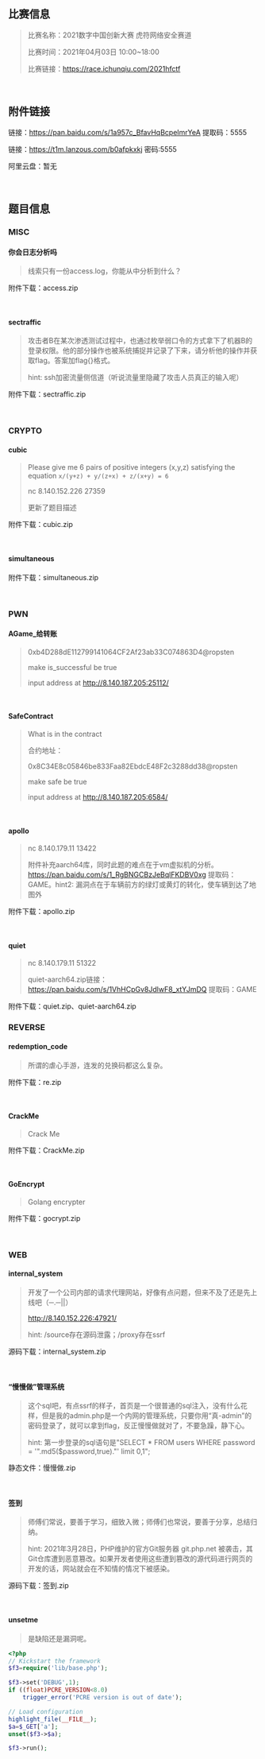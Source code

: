 ## 比赛信息

> 比赛名称：2021数字中国创新大赛 虎符网络安全赛道
>
> 比赛时间：2021年04月03日 10:00~18:00
>
> 比赛链接：https://race.ichunqiu.com/2021hfctf

<br/>

## 附件链接

链接：https://pan.baidu.com/s/1a957c_BfavHqBcpeImrYeA 提取码：5555

链接：https://t1m.lanzous.com/b0afpkxkj 密码:5555

阿里云盘：暂无

<br/>

## 题目信息

### MISC

#### 你会日志分析吗

> 线索只有一份access.log，你能从中分析到什么？

附件下载：access.zip

<br/>

#### sectraffic

> 攻击者B在某次渗透测试过程中，也通过枚举弱口令的方式拿下了机器B的登录权限。他的部分操作也被系统捕捉并记录了下来，请分析他的操作并获取flag。答案加flag{}格式。
>
> hint: ssh加密流量侧信道（听说流量里隐藏了攻击人员真正的输入呢）

附件下载：sectraffic.zip

<br/>

### CRYPTO

#### cubic

> Please give me 6 pairs of positive integers (x,y,z) satisfying the equation `x/(y+z) + y/(z+x) + z/(x+y) = 6`
>
> nc 8.140.152.226 27359
>
> 更新了题目描述

附件下载：cubic.zip

<br/>

#### simultaneous

附件下载：simultaneous.zip

<br/>

### PWN

#### AGame_给转账

> 0xb4D288dE112799141064CF2Af23ab33C074863D4@ropsten
>
> make is_successful be true
>
> input address at http://8.140.187.205:25112/

<br/>

#### SafeContract

> What is in the contract
>
> 合约地址：
>
> 0x8C34E8c05846be833Faa82EbdcE48F2c3288dd38@ropsten
>
> make safe be true
>
> input address at http://8.140.187.205:6584/

<br/>

#### apollo

> nc 8.140.179.11 13422
>
> 附件补充aarch64库，同时此题的难点在于vm虚拟机的分析。 https://pan.baidu.com/s/1_RgBNGCBzJeBqlFKDBV0xg 提取码：GAME。hint2: 漏洞点在于车辆前方的绿灯或黄灯的转化，使车辆到达了地图外

附件下载：apollo.zip

<br/>

#### quiet

> nc 8.140.179.11 51322
>
> quiet-aarch64.zip链接：https://pan.baidu.com/s/1VhHCpGv8JdlwF8_xtYJmDQ 提取码：GAME

附件下载：quiet.zip、quiet-aarch64.zip

### REVERSE

#### redemption_code

> 所谓的虐心手游，连发的兑换码都这么复杂。

附件下载：re.zip

<br/>

#### CrackMe

> Crack Me

附件下载：CrackMe.zip

<br/>

#### GoEncrypt

> Golang encrypter

附件下载：gocrypt.zip

<br/>

### WEB

#### internal_system

> 开发了一个公司内部的请求代理网站，好像有点问题，但来不及了还是先上线吧（─.─||）
>
> http://8.140.152.226:47921/
>
> hint: /source存在源码泄露；/proxy存在ssrf

源码下载：internal_system.zip

<br/>

#### “慢慢做”管理系统

> 这个sql吧，有点ssrf的样子，首页是一个很普通的sql注入，没有什么花样，但是我的admin.php是一个内网的管理系统，只要你用“真-admin”的密码登录了，就可以拿到flag，反正慢慢做就对了，不要急躁，静下心。
>
> hint: 第一步登录的sql语句是"SELECT * FROM users WHERE password = '".md5($password,true)."' limit 0,1";

静态文件：慢慢做.zip

<br/>

#### 签到

> 师傅们常说，要善于学习，细致入微；师傅们也常说，要善于分享，总结归纳。
>
> hint: 2021年3月28日，PHP维护的官方Git服务器 git.php.net 被袭击，其Git仓库遭到恶意篡改。如果开发者使用这些遭到篡改的源代码进行网页的开发的话，网站就会在不知情的情况下被感染。

源码下载：签到.zip

<br/>

#### unsetme

> 是缺陷还是漏洞呢。

```php
<?php
// Kickstart the framework
$f3=require('lib/base.php');

$f3->set('DEBUG',1);
if ((float)PCRE_VERSION<8.0)
    trigger_error('PCRE version is out of date');

// Load configuration
highlight_file(__FILE__);
$a=$_GET['a'];
unset($f3->$a);

$f3->run();
```

